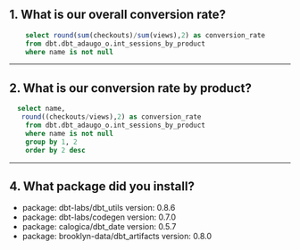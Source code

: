 ## 1. What is our overall conversion rate?
```sql
    select round(sum(checkouts)/sum(views),2) as conversion_rate
    from dbt.dbt_adaugo_o.int_sessions_by_product 
    where name is not null
```
----------------------------------------------------------------------------------------------------------------------------------------------------------

## 2. What is our conversion rate by product?
```sql
  select name, 
   round((checkouts/views),2) as conversion_rate
    from dbt.dbt_adaugo_o.int_sessions_by_product 
    where name is not null 
    group by 1, 2
    order by 2 desc

```

-------------------------------------------------------------------------------------------------------------------------------------------------------------

## 4. What package did you install?

  - package: dbt-labs/dbt_utils
    version: 0.8.6
  - package: dbt-labs/codegen
    version: 0.7.0
  - package: calogica/dbt_date
    version: 0.5.7
  - package: brooklyn-data/dbt_artifacts
    version: 0.8.0
